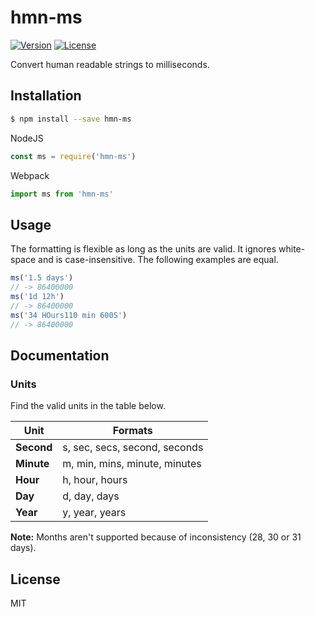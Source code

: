 # hmn-ms
<p>
<a href="https://www.npmjs.com/package/hmn-ms"><img src="https://img.shields.io/npm/v/hmn-ms.svg" alt="Version"></a>
<a href="https://www.npmjs.com/package/hmn-ms"><img src="https://img.shields.io/npm/l/hmn-ms.svg" alt="License"></a>
</p>

Convert human readable strings to milliseconds.

## Installation
```sh
$ npm install --save hmn-ms
```
NodeJS
```js
const ms = require('hmn-ms')
```
Webpack
```js
import ms from 'hmn-ms'
```

## Usage
The formatting is flexible as long as the units are valid. It ignores white-space and is case-insensitive. The following examples are equal.
```js
ms('1.5 days')
// -> 86400000
ms('1d 12h')
// -> 86400000
ms('34 HOurs110 min 600S')
// -> 86400000
```

## Documentation
### Units
Find the valid units in the table below.

Unit | Formats
--- | ---
**Second** | s, sec, secs, second, seconds
**Minute** | m, min, mins, minute, minutes
**Hour** | h, hour, hours
**Day** | d, day, days
**Year** | y, year, years

**Note:** Months aren't supported because of inconsistency (28, 30 or 31 days).

License
----
MIT
